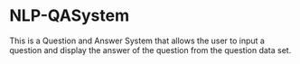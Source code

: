 # NLP-QASystem
This is a Question and Answer System that allows the user to input a question and display the answer of the question from the question data set. 
